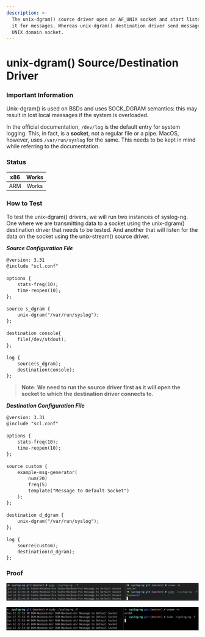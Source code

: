 ```yaml
---
description: >-
  The unix-dgram() source driver open an AF_UNIX socket and start listening on
  it for messages. Whereas unix-dgram() destination driver send messages to a
  UNIX domain socket.
---
```


# unix-dgram() Source/Destination Driver

### Important Information

Unix-dgram() is used on BSDs and uses SOCK\_DGRAM semantics: this may result in lost local messages if the system is overloaded.&#x20;

In the official documentation, `/dev/log` is the default entry for system logging. This, in fact, is a **socket**, not a regular file or a pipe. MacOS, however, uses `/var/run/syslog`  for the same. This needs to be kept in mind while referring to the documentation.

### Status

| x86 | Works |
| :-: | :---: |
| ARM | Works |

### How to Test

To test the unix-dgram() drivers, we will run two instances of syslog-ng. One where we are transmitting data to a socket using the unix-dgram() destination driver that needs to be tested. And another that will listen for the data on the socket using the unix-stream() source driver.

_**Source Configuration File**_

```
@version: 3.31
@include "scl.conf"

options {
    stats-freq(10);
    time-reopen(10);
};

source s_dgram {
    unix-dgram("/var/run/syslog");
};

destination console{
    file(/dev/stdout);
};

log {
    source(s_dgram);
    destination(console);
};
```

> **Note: We need to run the source driver first as it will open the socket to which the destination driver connects to.**&#x20;

_**Destination Configuration File**_

```
@version: 3.31
@include "scl.conf"

options {
    stats-freq(10);
    time-reopen(10);
};

source custom {
    example-msg-generator(
        num(20)
        freq(5)
        template("Message to Default Socket")
    );
};

destination d_dgram {
    unix-dgram("/var/run/syslog");
};

log {
    source(custom);
    destination(d_dgram);
};
```

### **Proof**&#x20;

![unix-dgram() drivers tested on macOS (x86)](</assets/images/Screenshot 2021-06-12 at 10.47.07 PM.png>)

![unix-dgram() drivers tested on macOS (ARM)](</assets/images/Screenshot 2021-06-12 at 10.54.15 PM.png>)
